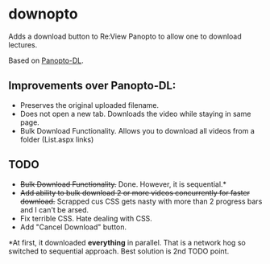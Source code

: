 # downopto

Adds a download button to Re:View Panopto to allow one to download lectures. 

Based on [Panopto-DL](https://greasyfork.org/en/scripts/416679-panopto-dl). 

## Improvements over Panopto-DL:
- Preserves the original uploaded filename.
- Does not open a new tab. Downloads the video while staying in same page.
- Bulk Download Functionality. Allows you to download all videos from a folder (List.aspx links)

## TODO
- ~~Bulk Download Functionality.~~ Done. However, it is sequential.*
- ~~Add ability to bulk download 2 or more videos concurrently for faster download.~~ Scrapped cus CSS gets nasty with more than 2 progress bars and I can't be arsed.
- Fix terrible CSS. Hate dealing with CSS.
- Add "Cancel Download" button.

\*At first, it downloaded __everything__ in parallel. That is a network hog so switched to sequential approach.
Best solution is 2nd TODO point.
